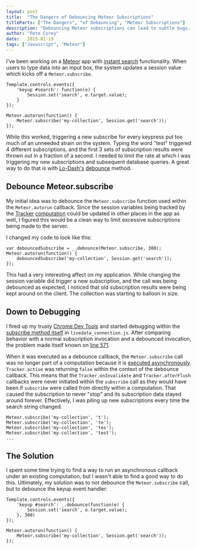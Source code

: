 ```yaml
---
layout: post
title:  "The Dangers of Debouncing Meteor Subscriptions"
titleParts: ["The Dangers", "of Debouncing", "Meteor Subscriptions"]
description: "Debouncing Meteor subscriptions can lead to subtle bugs. Let's explore those bugs and find out how to prevent them in your application."
author: "Pete Corey"
date:   2015-01-19
tags: ["Javascript", "Meteor"]
---
```


I've been working on a [Meteor](https://www.meteor.com/) app with [instant search](http://www.google.com/insidesearch/features/instant/about.html) functionality. When users to type data into an input box, the system updates a session value which kicks off a <code class="language-*">Meteor.subscribe</code>.

<pre class="language-javascript"><code class="language-javascript">Template.controls.events({
    'keyup #search': function(e) {
        Session.set('search', e.target.value);
    }
});

Meteor.autorun(function() {
    Meteor.subscribe('my-collection', Session.get('search'));
});
</code></pre>

While this worked, triggering a new subscribe for every keypress put too much of an unneeded strain on the system. Typing the word "test" triggered 4 different subscriptions, and the first 3 sets of subscription results were thrown out in a fraction of a second. I needed to limit the rate at which I was triggering my new subscriptions and subsequent database queries. A great way to do that is with [Lo-Dash's](https://lodash.com/) [debounce](https://lodash.com/docs#debounce) method.

## Debounce Meteor.subscribe

My initial idea was to debounce the <code class="language-*">Meteor.subscribe</code> function used within the <code class="language-*">Meteor.autorun</code> callback. Since the session variables being tracked by the [Tracker](https://www.meteor.com/tracker) [computation](https://github.com/meteor/meteor/wiki/Tracker-Manual#how-tracker-works) could be updated in other places in the app as well, I figured this would be a clean way to limit excessive subscriptions being made to the server.

I changed my code to look like this:

<pre class="language-javascript"><code class="language-javascript">var debouncedSubscribe = _.debounce(Meteor.subscribe, 300);
Meteor.autorun(function() {
    debouncedSubscribe('my-collection', Session.get('search'));
});
</code></pre>

This had a very interesting affect on my application. While changing the session variable did trigger a new subscription, and the call was being debounced as expected, I noticed that old subscription results were being kept around on the client. The collection was starting to balloon in size.

## Down to Debugging

I fired up my trusty [Chrome Dev Tools](https://developer.chrome.com/devtools) and started debugging within the [subscribe method itself](https://github.com/meteor/meteor/blob/e22702be4557df2539c646bd010484bdac747db7/packages/ddp/livedata_connection.js#L471-L591) in <code class="language-*">livedata_connection.js</code>. After comparing behavior with a normal subscription invocation and a debounced invocation, the problem made itself known on [line 571](https://github.com/meteor/meteor/blob/e22702be4557df2539c646bd010484bdac747db7/packages/ddp/livedata_connection.js#L571).

When it was executed as a debounce callback, the <code class="language-*">Meteor.subscribe</code> call was no longer part of a computation because it is [executed asynchronously](https://github.com/lodash/lodash/blob/master/lodash.src.js#L7117). <code class="language-*">Tracker.active</code> was returning <code class="language-*">false</code> within the context of the debounce callback. This means that the <code class="language-*">Tracker.onInvalidate</code> and <code class="language-*">Tracker.afterFlush</code> callbacks were never initiated within the <code class="language-*">subscribe</code> call as they would have been if <code class="language-*">subscribe</code> were called from directly within a computation. That caused the subscription to never "stop" and its subscription data stayed around forever. Effectively, I was piling up new subscriptions every time the search string changed.

<pre class="language-javascript"><code class="language-javascript">Meteor.subscribe('my-collection', 't');
Meteor.subscribe('my-collection', 'te');
Meteor.subscribe('my-collection', 'tes');
Meteor.subscribe('my-collection', 'test');
...
</code></pre>

## The Solution

I spent some time trying to find a way to run an asynchronous callback under an existing computation, but I wasn't able to find a good way to do this. Ultimately, my solution was to not debounce the <code class="language-*">Meteor.subscribe</code> call, but to debounce the keyup event handler:

<pre class="language-javascript"><code class="language-javascript">Template.controls.events({
    'keyup #search': _.debounce(function(e) {
        Session.set('search', e.target.value);
    }, 300)
});

Meteor.autorun(function() {
    Meteor.subscribe('my-collection', Session.get('search'));
});
</code></pre>
